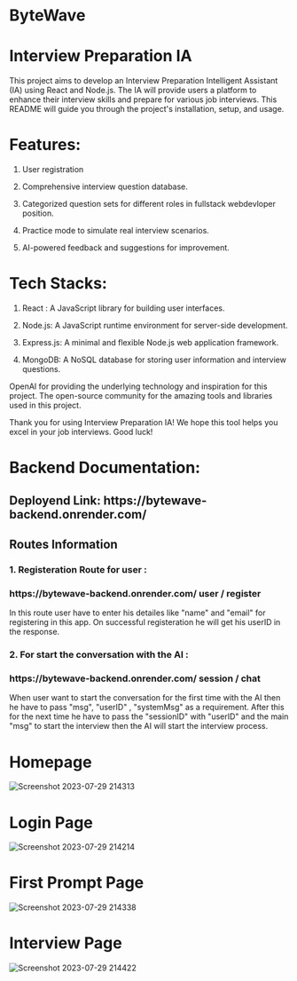 # ByteWave

# Interview Preparation IA

This project aims to develop an Interview Preparation Intelligent Assistant (IA) using React and Node.js. The IA will provide users a platform to enhance their interview skills and prepare for various job interviews. This README will guide you through the project's installation, setup, and usage.

# Features:

1.  User registration

2.  Comprehensive interview question database.

3.  Categorized question sets for different roles in fullstack webdevloper position.

4.  Practice mode to simulate real interview scenarios.

5.  AI-powered feedback and suggestions for improvement.

# Tech Stacks:

1.  React : A JavaScript library for building user interfaces.

2.  Node.js: A JavaScript runtime environment for server-side development.

3.  Express.js: A minimal and flexible Node.js web application framework.

4.  MongoDB: A NoSQL database for storing user information and interview questions.

OpenAI for providing the underlying technology and inspiration for this project.
The open-source community for the amazing tools and libraries used in this project.

Thank you for using Interview Preparation IA! We hope this tool helps you excel in your job interviews. Good luck!

# Backend Documentation:

<h2> Deployend Link: https://bytewave-backend.onrender.com/</h2>

<h2> Routes Information </h2>

<h3>1. Registeration Route for user :</h3>

<h3> https://bytewave-backend.onrender.com/ user / register  </h3>

<p> In this route user have to enter his detailes like "name" and "email" for registering in this app. On successful registeration he will get his userID in the response.</p>

</hr>

<h3>2. For start the conversation with the AI : </h3>

<h3> https://bytewave-backend.onrender.com/ session / chat</h3>

<p> When user want to  start the conversation for the first time with the AI then he have to pass "msg", "userID" , "systemMsg" as a requirement. After this for the next time he have to pass the "sessionID" with "userID" and the main "msg" to start the interview then the AI will start the interview process. </p>

# Homepage

![Screenshot 2023-07-29 214313](https://github.com/AshiqurRahaman02/ByteWave/assets/104593018/c1326fb1-33a4-469b-beae-d46c7b853ed4)



# Login Page

![Screenshot 2023-07-29 214214](https://github.com/AshiqurRahaman02/ByteWave/assets/104593018/356c5945-de61-4061-8b65-7ce1a0c1d142)

# First Prompt Page
![Screenshot 2023-07-29 214338](https://github.com/AshiqurRahaman02/ByteWave/assets/104593018/1c2786c5-4904-4355-bb9e-7f72bfedaf16)


# Interview Page

![Screenshot 2023-07-29 214422](https://github.com/AshiqurRahaman02/ByteWave/assets/104593018/0cfe0c4e-3d8c-4701-8175-e906051130ae)

